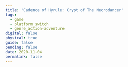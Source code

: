 ```yaml
---
title: 'Cadence of Hyrule: Crypt of The Necrodancer'
tags:
  - game
  - platform_switch
  - genre_action-adventure
digital: false
physical: true
guide: false
pending: false
date: 2020-11-04
permalink: false
---
```

